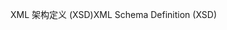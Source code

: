 <span data-ttu-id="cf479-101">XML 架构定义 (XSD)</span><span class="sxs-lookup"><span data-stu-id="cf479-101">XML Schema Definition (XSD)</span></span>